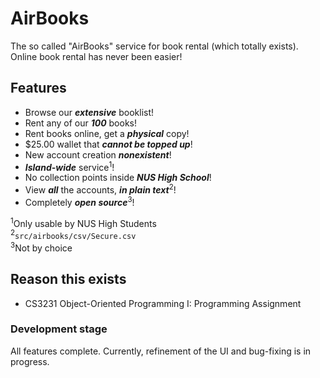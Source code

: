 # AirBooks

The so called "AirBooks" service for book rental (which totally exists).\
Online book rental has never been easier!

## Features
- Browse our ***extensive*** booklist!
- Rent any of our ***100*** books!
- Rent books online, get a ***physical*** copy!
- $25.00 wallet that ***cannot be topped up***!
- New account creation ***nonexistent***!
- ***Island-wide*** service<sup>1</sup>!
- No collection points inside ***NUS High School***!
- View ***all*** the accounts, ***in plain text***<sup>2</sup>!
- Completely ***open source***<sup>3</sup>!

<sup>1</sup>Only usable by NUS High Students\
<sup>2</sup>```src/airbooks/csv/Secure.csv```\
<sup>3</sup>Not by choice

## Reason this exists
- CS3231 Object-Oriented Programming I: Programming Assignment

### Development stage
All features complete. Currently, refinement of the UI and bug-fixing is in progress.
